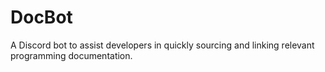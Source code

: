 # DocBot
A Discord bot to assist developers in quickly sourcing and linking relevant programming documentation.
